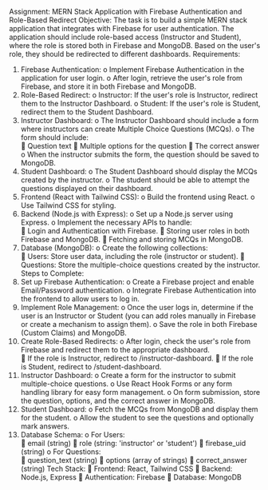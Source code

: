 Assignment: MERN Stack Application with Firebase 
Authentication and Role-Based Redirect 
Objective: The task is to build a simple MERN stack application that integrates with 
Firebase for user authentication. The application should include role-based access 
(Instructor and Student), where the role is stored both in Firebase and MongoDB. 
Based on the user's role, they should be redirected to different dashboards. 
Requirements: 
1. Firebase Authentication: 
o Implement Firebase Authentication in the application for user login. 
o After login, retrieve the user's role from Firebase, and store it in both 
Firebase and MongoDB. 
2. Role-Based Redirect: 
o Instructor: If the user's role is Instructor, redirect them to the 
Instructor Dashboard. 
o Student: If the user's role is Student, redirect them to the Student 
Dashboard. 
3. Instructor Dashboard: 
o The Instructor Dashboard should include a form where instructors 
can create Multiple Choice Questions (MCQs). 
o The form should include:  
 Question text 
 Multiple options for the question 
 The correct answer 
o When the instructor submits the form, the question should be saved to 
MongoDB. 
4. Student Dashboard: 
o The Student Dashboard should display the MCQs created by the 
instructor. 
o The student should be able to attempt the questions displayed on 
their dashboard. 
5. Frontend (React with Tailwind CSS): 
o Build the frontend using React. 
o Use Tailwind CSS for styling. 
6. Backend (Node.js with Express): 
o Set up a Node.js server using Express. 
o Implement the necessary APIs to handle:  
 Login and Authentication with Firebase. 
 Storing user roles in both Firebase and MongoDB. 
 Fetching and storing MCQs in MongoDB. 
7. Database (MongoDB): 
o Create the following collections:  
 Users: Store user data, including the role (instructor or student). 
 Questions: Store the multiple-choice questions created by the 
instructor. 
Steps to Complete: 
1. Set up Firebase Authentication: 
o Create a Firebase project and enable Email/Password 
authentication. 
o Integrate Firebase Authentication into the frontend to allow users to log 
in. 
2. Implement Role Management: 
o Once the user logs in, determine if the user is an Instructor or 
Student (you can add roles manually in Firebase or create a 
mechanism to assign them). 
o Save the role in both Firebase (Custom Claims) and MongoDB. 
3. Create Role-Based Redirects: 
o After login, check the user's role from Firebase and redirect them to the 
appropriate dashboard.  
 If the role is Instructor, redirect to /instructor-dashboard. 
 If the role is Student, redirect to /student-dashboard. 
4. Instructor Dashboard: 
o Create a form for the instructor to submit multiple-choice questions. 
o Use React Hook Forms or any form handling library for easy form 
management. 
o On form submission, store the question, options, and the correct 
answer in MongoDB. 
5. Student Dashboard: 
o Fetch the MCQs from MongoDB and display them for the student. 
o Allow the student to see the questions and optionally mark answers. 
6. Database Schema: 
o For Users:  
 email (string) 
 role (string: 'instructor' or 'student') 
 firebase_uid (string) 
o For Questions:  
 question_text (string) 
 options (array of strings) 
 correct_answer (string) 
Tech Stack: 
 Frontend: React, Tailwind CSS 
 Backend: Node.js, Express 
 Authentication: Firebase 
 Database: MongoDB
